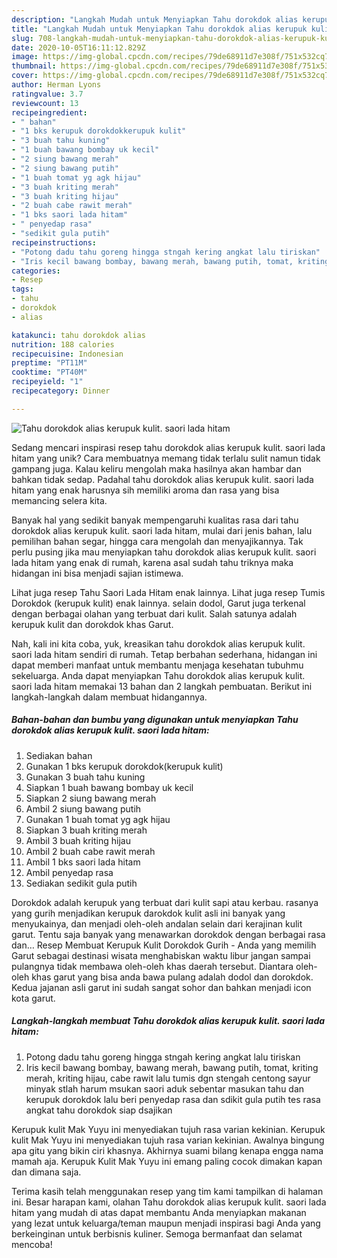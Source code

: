 ```yaml
---
description: "Langkah Mudah untuk Menyiapkan Tahu dorokdok alias kerupuk kulit. saori lada hitam, Enak"
title: "Langkah Mudah untuk Menyiapkan Tahu dorokdok alias kerupuk kulit. saori lada hitam, Enak"
slug: 708-langkah-mudah-untuk-menyiapkan-tahu-dorokdok-alias-kerupuk-kulit-saori-lada-hitam-enak
date: 2020-10-05T16:11:12.829Z
image: https://img-global.cpcdn.com/recipes/79de68911d7e308f/751x532cq70/tahu-dorokdok-alias-kerupuk-kulit-saori-lada-hitam-foto-resep-utama.jpg
thumbnail: https://img-global.cpcdn.com/recipes/79de68911d7e308f/751x532cq70/tahu-dorokdok-alias-kerupuk-kulit-saori-lada-hitam-foto-resep-utama.jpg
cover: https://img-global.cpcdn.com/recipes/79de68911d7e308f/751x532cq70/tahu-dorokdok-alias-kerupuk-kulit-saori-lada-hitam-foto-resep-utama.jpg
author: Herman Lyons
ratingvalue: 3.7
reviewcount: 13
recipeingredient:
- " bahan"
- "1 bks kerupuk dorokdokkerupuk kulit"
- "3 buah tahu kuning"
- "1 buah bawang bombay uk kecil"
- "2 siung bawang merah"
- "2 siung bawang putih"
- "1 buah tomat yg agk hijau"
- "3 buah kriting merah"
- "3 buah kriting hijau"
- "2 buah cabe rawit merah"
- "1 bks saori lada hitam"
- " penyedap rasa"
- "sedikit gula putih"
recipeinstructions:
- "Potong dadu tahu goreng hingga stngah kering angkat lalu tiriskan"
- "Iris kecil bawang bombay, bawang merah, bawang putih, tomat, kriting merah, kriting hijau, cabe rawit lalu tumis dgn stengah centong sayur minyak stlah harum msukan saori aduk sebentar masukan tahu dan kerupuk dorokdok lalu beri penyedap rasa dan sdikit gula putih tes rasa angkat tahu dorokdok siap dsajikan"
categories:
- Resep
tags:
- tahu
- dorokdok
- alias

katakunci: tahu dorokdok alias 
nutrition: 188 calories
recipecuisine: Indonesian
preptime: "PT11M"
cooktime: "PT40M"
recipeyield: "1"
recipecategory: Dinner

---
```



![Tahu dorokdok alias kerupuk kulit. saori lada hitam](https://img-global.cpcdn.com/recipes/79de68911d7e308f/751x532cq70/tahu-dorokdok-alias-kerupuk-kulit-saori-lada-hitam-foto-resep-utama.jpg)

Sedang mencari inspirasi resep tahu dorokdok alias kerupuk kulit. saori lada hitam yang unik? Cara membuatnya memang tidak terlalu sulit namun tidak gampang juga. Kalau keliru mengolah maka hasilnya akan hambar dan bahkan tidak sedap. Padahal tahu dorokdok alias kerupuk kulit. saori lada hitam yang enak harusnya sih memiliki aroma dan rasa yang bisa memancing selera kita.

Banyak hal yang sedikit banyak mempengaruhi kualitas rasa dari tahu dorokdok alias kerupuk kulit. saori lada hitam, mulai dari jenis bahan, lalu pemilihan bahan segar, hingga cara mengolah dan menyajikannya. Tak perlu pusing jika mau menyiapkan tahu dorokdok alias kerupuk kulit. saori lada hitam yang enak di rumah, karena asal sudah tahu triknya maka hidangan ini bisa menjadi sajian istimewa.

Lihat juga resep Tahu Saori Lada Hitam enak lainnya. Lihat juga resep Tumis Dorokdok (kerupuk kulit) enak lainnya. selain dodol, Garut juga terkenal dengan berbagai olahan yang terbuat dari kulit. Salah satunya adalah kerupuk kulit dan dorokdok khas Garut.


Nah, kali ini kita coba, yuk, kreasikan tahu dorokdok alias kerupuk kulit. saori lada hitam sendiri di rumah. Tetap berbahan sederhana, hidangan ini dapat memberi manfaat untuk membantu menjaga kesehatan tubuhmu sekeluarga. Anda dapat menyiapkan Tahu dorokdok alias kerupuk kulit. saori lada hitam memakai 13 bahan dan 2 langkah pembuatan. Berikut ini langkah-langkah dalam membuat hidangannya.

<!--inarticleads1-->

##### Bahan-bahan dan bumbu yang digunakan untuk menyiapkan Tahu dorokdok alias kerupuk kulit. saori lada hitam:

1. Sediakan  bahan
1. Gunakan 1 bks kerupuk dorokdok(kerupuk kulit)
1. Gunakan 3 buah tahu kuning
1. Siapkan 1 buah bawang bombay uk kecil
1. Siapkan 2 siung bawang merah
1. Ambil 2 siung bawang putih
1. Gunakan 1 buah tomat yg agk hijau
1. Siapkan 3 buah kriting merah
1. Ambil 3 buah kriting hijau
1. Ambil 2 buah cabe rawit merah
1. Ambil 1 bks saori lada hitam
1. Ambil  penyedap rasa
1. Sediakan sedikit gula putih


Dorokdok adalah kerupuk yang terbuat dari kulit sapi atau kerbau. rasanya yang gurih menjadikan kerupuk darokdok kulit asli ini banyak yang menyukainya, dan menjadi oleh-oleh andalan selain dari kerajinan kulit garut. Tentu saja banyak yang menawarkan dorokdok dengan berbagai rasa dan… Resep Membuat Kerupuk Kulit Dorokdok Gurih - Anda yang memilih Garut sebagai destinasi wisata menghabiskan waktu libur jangan sampai pulangnya tidak membawa oleh-oleh khas daerah tersebut. Diantara oleh-oleh khas garut yang bisa anda bawa pulang adalah dodol dan dorokdok. Kedua jajanan asli garut ini sudah sangat sohor dan bahkan menjadi icon kota garut. 

<!--inarticleads2-->

##### Langkah-langkah membuat Tahu dorokdok alias kerupuk kulit. saori lada hitam:

1. Potong dadu tahu goreng hingga stngah kering angkat lalu tiriskan
1. Iris kecil bawang bombay, bawang merah, bawang putih, tomat, kriting merah, kriting hijau, cabe rawit lalu tumis dgn stengah centong sayur minyak stlah harum msukan saori aduk sebentar masukan tahu dan kerupuk dorokdok lalu beri penyedap rasa dan sdikit gula putih tes rasa angkat tahu dorokdok siap dsajikan


Kerupuk kulit Mak Yuyu ini menyediakan tujuh rasa varian kekinian. Kerupuk kulit Mak Yuyu ini menyediakan tujuh rasa varian kekinian. Awalnya bingung apa gitu yang bikin ciri khasnya. Akhirnya suami bilang kenapa engga nama mamah aja. Kerupuk Kulit Mak Yuyu ini emang paling cocok dimakan kapan dan dimana saja. 

Terima kasih telah menggunakan resep yang tim kami tampilkan di halaman ini. Besar harapan kami, olahan Tahu dorokdok alias kerupuk kulit. saori lada hitam yang mudah di atas dapat membantu Anda menyiapkan makanan yang lezat untuk keluarga/teman maupun menjadi inspirasi bagi Anda yang berkeinginan untuk berbisnis kuliner. Semoga bermanfaat dan selamat mencoba!
